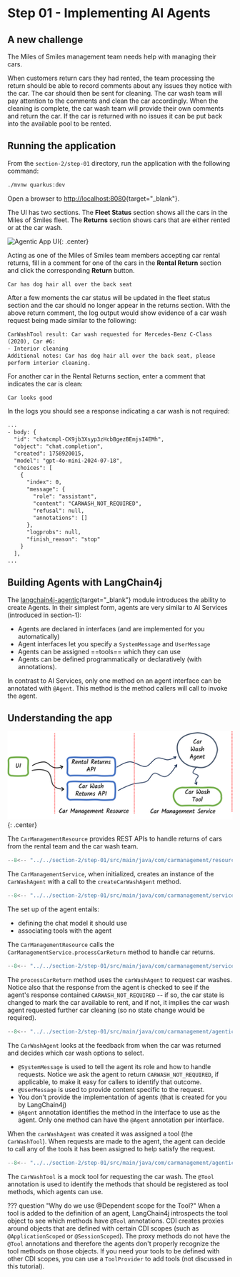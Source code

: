 # Step 01 - Implementing AI Agents

## A new challenge

The Miles of Smiles management team needs help with managing their cars. 

When customers return cars they had rented, the team processing the return should be able to record comments about any issues they notice with the car. The car should then be sent for cleaning. The car wash team will pay attention to the comments and clean the car accordingly. When the cleaning is complete, the car wash team will provide their own comments and return the car. If the car is returned with no issues it can be put back into the available pool to be rented.

## Running the application

From the `section-2/step-01` directory, run the application with the following command:

```bash
./mvnw quarkus:dev
```

Open a browser to [http://localhost:8080](http://localhost:8080){target="_blank"}.

The UI has two sections. The **Fleet Status** section shows all the cars in the Miles of Smiles fleet. The **Returns** section shows cars that are either rented or at the car wash.

![Agentic App UI](../images/agentic-UI-1.png){: .center}

Acting as one of the Miles of Smiles team members accepting car rental returns, fill in a comment for one of the cars in the **Rental Return** section and click the corresponding **Return** button. 

```
Car has dog hair all over the back seat
```

After a few moments the car status will be updated in the fleet status section and the car should no longer appear in the returns section. With the above return comment, the log output would show evidence of a car wash request being made similar to the following:

```
CarWashTool result: Car wash requested for Mercedes-Benz C-Class (2020), Car #6:
- Interior cleaning
Additional notes: Car has dog hair all over the back seat, please perform interior cleaning.
```

For another car in the Rental Returns section, enter a comment that indicates the car is clean:

```
Car looks good
```

In the logs you should see a response indicating a car wash is not required:

```
...
- body: {
  "id": "chatcmpl-CK9jb3Xsyp3zHcbBgezBEmjsI4EMh",
  "object": "chat.completion",
  "created": 1758920015,
  "model": "gpt-4o-mini-2024-07-18",
  "choices": [
    {
      "index": 0,
      "message": {
        "role": "assistant",
        "content": "CARWASH_NOT_REQUIRED",
        "refusal": null,
        "annotations": []
      },
      "logprobs": null,
      "finish_reason": "stop"
    }
  ],
...
```

## Building Agents with LangChain4j

The [langchain4j-agentic](https://github.com/langchain4j/langchain4j/tree/main/langchain4j-agentic){target="_blank"} module introduces the ability to create Agents. In their simplest form, agents are very similar to AI Services (introduced in section-1):

- Agents are declared in interfaces (and are implemented for you automatically)
- Agent interfaces let you specify a `SystemMessage` and `UserMessage`
- Agents can be assigned ==tools== which they can use
- Agents can be defined programmatically or declaratively (with annotations).

In contrast to AI Services, only one method on an agent interface can be annotated with `@Agent`. This method is the method callers will call to invoke the agent.

## Understanding the app

![App Blueprint](../images/agentic-app-1.png){: .center}


The `CarManagementResource` provides REST APIs to handle returns of cars from the rental team and the car wash team. 

```java hl_lines="26 50" title="CarManagementResource.java"
--8<-- "../../section-2/step-01/src/main/java/com/carmanagement/resource/CarManagementResource.java:car-management"
```

The `CarManagementService`, when initialized, creates an instance of the `CarWashAgent` with a call to the `createCarWashAgent` method.

```java title="CarManagementService.java"
--8<-- "../../section-2/step-01/src/main/java/com/carmanagement/service/CarManagementService.java:createCarWashAgent"
```

The set up of the agent entails:

- defining the chat model it should use
- associating tools with the agent

The `CarManagementResource` calls the `CarManagementService.processCarReturn` method to handle car returns. 

```java hl_lines="16-22 24-26" title="CarManagementService.java"
--8<-- "../../section-2/step-01/src/main/java/com/carmanagement/service/CarManagementService.java:processCarReturn"
```

The `processCarReturn` method uses the `carWashAgent` to request car washes. Notice also that the response from the agent is checked to see if the agent's response contained `CARWASH_NOT_REQUIRED` -- if so, the car state is changed to mark the car available to rent, and if not, it implies the car wash agent requested further car cleaning (so no state change would be required).

```java title="CarWashAgent.java"
--8<-- "../../section-2/step-01/src/main/java/com/carmanagement/agentic/agents/CarWashAgent.java:carWashAgent"
```

The `CarWashAgent` looks at the feedback from when the car was returned and decides which car wash options to select.

- `@SystemMessage` is used to tell the agent its role and how to handle requests. Notice we ask the agent to return `CARWASH_NOT_REQUIRED`, if applicable, to make it easy for callers to identify that outcome.
- `@UserMessage` is used to provide content specific to the request.
- You don't provide the implementation of agents (that is created for you by LangChain4j)
- `@Agent` annotation identifies the method in the interface to use as the agent. Only one method can have the `@Agent` annotation per interface.

When the `carWashAgent` was created it was assigned a tool (the `CarWashTool`). When requests are made to the agent, the agent can decide to call any of the tools it has been assigned to help satisfy the request.

```java hl_lines="4 24" title="CarWashTool.java"
--8<-- "../../section-2/step-01/src/main/java/com/carmanagement/agentic/tools/CarWashTool.java:CarWashTool"
```

The `CarWashTool` is a mock tool for requesting the car wash. The `@Tool` annotation is used to identify the methods that should be registered as tool methods, which agents can use.

??? question "Why do we use @Dependent scope for the Tool?"
    When a tool is added to the definition of an agent, LangChain4j introspects the tool object to see which methods have `@Tool` annotations. CDI creates proxies around objects that are defined with certain CDI scopes (such as `@ApplicationScoped` or `@SessionScoped`). The proxy methods do not have the `@Tool` annotations and therefore the agents don't properly recognize the tool methods on those objects. If you need your tools to be defined with other CDI scopes, you can use a `ToolProvider` to add tools (not discussed in this tutorial).
